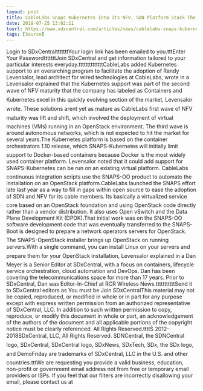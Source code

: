 ```yaml
---
layout: post
title: CableLabs Snaps Kubernetes Into Its NFV, SDN Platform Stack The SNAPS-Kubernetes platform helps to deliver virtual network functions...
date: 2018-07-25 13:02:11
tourl: https://www.sdxcentral.com/articles/news/cablelabs-snaps-kubernetes-into-its-nfv-sdn-platform-stack/2018/07/
tags: [Source]
---
```

Login to SDxCentraltttttttYour login link has been emailed to you.tttEnter Your PasswordtttttttJoin SDxCentral and get information tailored to your particular interests everyday.ttttttttttttttCableLabs added Kubernetes support to an overarching program to facilitate the adoption of Randy Levensalor, lead architect for wired technologies at CableLabs, wrote in a Levensalor explained that the Kubernetes support was part of the second wave of NFV maturity that the company has labeled as Containers and Kubernetes excel in this quickly evolving section of the market, Levensalor wrote. These solutions arent yet as mature as CableLabs first wave of NFV maturity was lift and shift, which involved the deployment of virtual machines (VMs) running in an OpenStack environment. The third wave is around autonomous networks, which is not expected to hit the market for several years.The Kubernetes platform is based on the container orchestrators 1.10 release, which SNAPS-Kubernetes will initially limit support to Docker-based containers because Docker is the most widely used container platform. Levensalor noted that it could add support for SNAPS-Kubernetes can be run on an existing virtual platform. CableLabs continuous integration scripts use the SNAPS-OO product to automate the installation on an OpenStack platform.CableLabs launched the SNAPS effort late last year as a way to fill in gaps within open source to ease the adoption of SDN and NFV for its cable members. Its basically a virtualized service core based on an OpenStack foundation and using OpenStack code directly rather than a vendor distribution. It also uses Open vSwitch and the Data Plane Development Kit (DPDK).That initial work was on the SNAPS-OO software development code that was eventually transferred to the SNAPS-Boot is designed to prepare a network operators servers for OpenStack. The SNAPS-OpenStack installer brings up OpenStack on running servers.With a single command, you can install Linux on your servers and prepare them for your OpenStack installation, Levensalor explained in a Dan Meyer is a Senior Editor at SDxCentral, with a focus on containers, lifecycle service orchestration, cloud automation and DevOps. Dan has been covering the telecommunications space for more than 17 years. Prior to SDxCentral, Dan was Editor-In-Chief at RCR Wireless News.tttttttttttSend it to SDxCentral editors as You must be Join SDxCentralThis material may not be copied, reproduced, or modified in whole or in part for any purpose except with express written permission from an authorized representative of SDxCentral, LLC. In addition to such written permission to copy, reproduce, or modify this document in whole or part, an acknowledgement of the authors of the document and all applicable portions of the copyright notice must be clearly referenced. All Rights Reserved.ttttŠ 2012-2018SDxCentral, LLC, All Rights Reserved. SDNCentral, the SDNCentral logo, SDxCentral, SDxCentral logo, SDxNews, SDxTech, SDx, the SDx logo, and DemoFriday are trademarks of SDxCentral, LLC in the U.S. and other countries.tttWe are requesting you provide a valid business, education, non-profit or government email address not from free or temporary email providers or ISPs. If you feel that our filters are incorrectly disallowing your email, please contact us at 